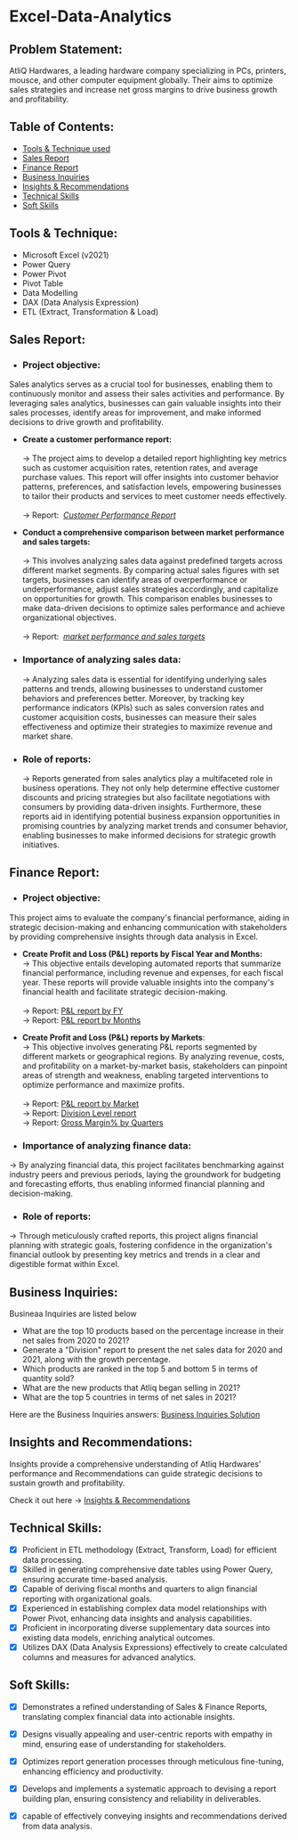 # Excel-Data-Analytics

## Problem Statement:
AtliQ Hardwares, a leading hardware company specializing in PCs, printers, mousce, and other computer equipment  globally. Their aims to optimize sales strategies and increase net gross margins to drive business growth and profitability.

## Table of Contents:
- [Tools & Technique used](#tools--technique)
- [Sales Report](#sales-report)
- [Finance Report](#finance-report)
- [Business Inquiries](#business-inquiries)
- [Insights & Recommendations](#insights-and-recommendations)
- [Technical Skills](#technical-skills)
- [Soft Skills](#soft-skills)

## Tools & Technique:
- Microsoft Excel (v2021)
- Power Query
- Power Pivot
- Pivot Table
- Data Modelling
- DAX (Data Analysis Expression)
- ETL (Extract, Transformation & Load) 

## Sales Report:

- ### Project objective:
Sales analytics serves as a crucial tool for businesses, enabling them to continuously monitor and assess their sales activities and performance. By leveraging sales analytics, businesses can gain valuable insights into their sales processes, identify areas for improvement, and make informed decisions to drive growth and profitability.

  + **Create a customer performance report:**<br><br> &rarr; The project aims to develop a detailed report highlighting key metrics such as customer acquisition rates, retention rates, and average purchase values. This report will offer insights into customer behavior patterns, preferences, and satisfaction levels, empowering businesses to tailor their products and services to meet customer needs effectively.<br><br>
  &rarr; Report:&nbsp; _[Customer Performance Report](https://github.com/PuranjoyPatra/Excel-Data-Analytics/blob/main/Customer-Performance-Report.pdf)_

  + **Conduct a comprehensive comparison between market performance and sales targets:** <br><br>&rarr; This involves analyzing sales data against predefined targets across different market segments. By comparing actual sales figures with set targets, businesses can identify areas of overperformance or underperformance, adjust sales strategies accordingly, and capitalize on opportunities for growth. This comparison enables businesses to make data-driven decisions to optimize sales performance and achieve organizational objectives.<br><br>
  &rarr; Report:&nbsp; _[market performance and sales targets](https://github.com/PuranjoyPatra/Excel-Data-Analytics/blob/main/Customer-Performance-Report.pdf)_


- ### Importance of analyzing sales data:
  &rarr; Analyzing sales data is essential for identifying underlying sales patterns and trends, allowing businesses to understand customer behaviors and preferences better. Moreover, by tracking key performance indicators (KPIs) such as sales conversion rates and customer acquisition costs, businesses can measure their sales effectiveness and optimize their strategies to maximize revenue and market share.

- ### Role of reports:
  &rarr; Reports generated from sales analytics play a multifaceted role in business operations. They not only help determine effective customer discounts and pricing strategies but also facilitate negotiations with consumers by providing data-driven insights. Furthermore, these reports aid in identifying potential business expansion opportunities in promising countries by analyzing market trends and consumer behavior, enabling businesses to make informed decisions for strategic growth initiatives.

## Finance Report:

- ### Project objective:
This project aims to evaluate the company's financial performance, aiding in strategic decision-making and enhancing communication with stakeholders by providing comprehensive insights through data analysis in Excel.

  + **Create Profit and Loss (P&L) reports by Fiscal Year and Months:** <br>
  &rarr; This objective entails developing automated reports that summarize financial performance, including revenue and expenses, for each fiscal year. These reports will provide valuable insights into the company's financial health and facilitate strategic decision-making.<br><br>
  &rarr; Report: [P&L report by FY](https://github.com/PuranjoyPatra/Excel-Data-Analytics/blob/main/P%26L-Statement-by-Fiscal-Year.pdf)<br>
  &rarr; Report: [P&L report by Months](https://github.com/PuranjoyPatra/Excel-Data-Analytics/blob/main/P%26L-Statement-by-Months.pdf)

  + **Create Profit and Loss (P&L) reports by Markets**:<br>
  &rarr; This objective involves generating P&L reports segmented by different markets or geographical regions. By analyzing revenue, costs, and profitability on a market-by-market basis, stakeholders can pinpoint areas of strength and weakness, enabling targeted interventions to optimize performance and maximize profits.<br><br>
  &rarr; Report: [P&L report by Market](https://github.com/PuranjoyPatra/Excel-Data-Analytics/blob/main/P%26L-Statement-by-Markets.pdf)<br>
  &rarr; Report: [Division Level report](https://github.com/PuranjoyPatra/Excel-Data-Analytics/blob/main/Division-level-report.pdf)<br>
  &rarr; Report: [Gross Margin% by Quarters](https://github.com/PuranjoyPatra/Excel-Data-Analytics/blob/main/gm%25-quarters.pdf)


- ### Importance of analyzing finance data:
&rarr; By analyzing financial data, this project facilitates benchmarking against industry peers and previous periods, laying the groundwork for budgeting and forecasting efforts, thus enabling informed financial planning and decision-making.

- ### Role of reports:
&rarr; Through meticulously crafted reports, this project aligns financial planning with strategic goals, fostering confidence in the organization's financial outlook by presenting key metrics and trends in a clear and digestible format within Excel.

## Business Inquiries:
Busineaa Inquiries are listed below
- What are the top 10 products based on the percentage increase in their net sales from 2020 to 2021?
- Generate a "Division" report to present the net sales data for 2020 and 2021, along with the growth percentage.
- Which products are ranked in the top 5 and bottom 5 in terms of quantity sold?
- What are the new products that Atliq began selling in 2021?
- What are the top 5 countries in terms of net sales in 2021?

Here are the Business Inquiries answers: [Business Inquiries Solution](https://github.com/PuranjoyPatra/Excel-Data-Analytics/blob/main/Business-Inquiries.pdf)

## Insights and Recommendations: 

Insights provide a comprehensive understanding of Atliq Hardwares' performance and Recommendations can guide strategic decisions to sustain growth and profitability.

Check it out here &rarr; [Insights & Recommendations](https://github.com/PuranjoyPatra/Excel-Data-Analytics/blob/main/Insights-and-Recommendations.pdf)

## Technical Skills:
- [x] Proficient in ETL methodology (Extract, Transform, Load) for efficient data processing.
- [x] Skilled in generating comprehensive date tables using Power Query, ensuring accurate time-based analysis.
- [x] Capable of deriving fiscal months and quarters to align financial reporting with organizational goals.
- [x] Experienced in establishing complex data model relationships with Power Pivot, enhancing data insights and analysis capabilities.
- [x] Proficient in incorporating diverse supplementary data sources into existing data models, enriching analytical outcomes.
- [x] Utilizes DAX (Data Analysis Expressions) effectively to create calculated columns and measures for advanced analytics.

## Soft Skills:
- [x] Demonstrates a refined understanding of Sales & Finance Reports, translating complex financial data into actionable insights.
- [x] Designs visually appealing and user-centric reports with empathy in mind, ensuring ease of understanding for stakeholders.
- [x] Optimizes report generation processes through meticulous fine-tuning, enhancing efficiency and productivity.
- [x] Develops and implements a systematic approach to devising a report building plan, ensuring consistency and reliability in deliverables.
- [x] capable of effectively conveying insights and recommendations derived from data analysis.


